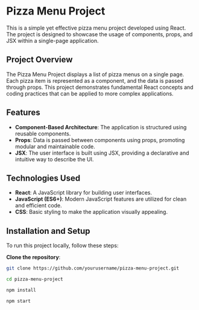 # Pizza Menu Project

This is a simple yet effective pizza menu project developed using React. The project is designed to showcase the usage of components, props, and JSX within a single-page application.

## Project Overview

The Pizza Menu Project displays a list of pizza menus on a single page. Each pizza item is represented as a component, and the data is passed through props. This project demonstrates fundamental React concepts and coding practices that can be applied to more complex applications.

## Features

- **Component-Based Architecture**: The application is structured using reusable components.
- **Props**: Data is passed between components using props, promoting modular and maintainable code.
- **JSX**: The user interface is built using JSX, providing a declarative and intuitive way to describe the UI.

## Technologies Used

- **React**: A JavaScript library for building user interfaces.
- **JavaScript (ES6+)**: Modern JavaScript features are utilized for clean and efficient code.
- **CSS**: Basic styling to make the application visually appealing.

## Installation and Setup

To run this project locally, follow these steps:

 **Clone the repository**:
   ```bash
   git clone https://github.com/yourusername/pizza-menu-project.git
   
   cd pizza-menu-project
   
   npm install

   npm start





